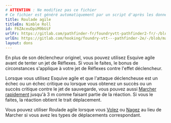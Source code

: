 ```yaml
---
# ATTENTION : Ne modifiez pas ce fichier
# Ce fichier est généré automatiquement par un script d'après les données du module Foundry VTT officiel et de sa traduction
title: Roulade agile
titleEn: Nimble Roll
id: F6ZAceuDpiM9bUiF
urlFr: https://gitlab.com/pathfinder-fr/foundryvtt-pathfinder2-fr/-/blob/master/data/feats/F6ZAceuDpiM9bUiF.htm
urlEn: https://gitlab.com/hooking/foundry-vtt---pathfinder-2e/-/blob/master/packs/data/feats.db/nimble-roll.json
layout: dons
---
```

En plus de son déclencheur originel, vous pouvez utilisez Esquive agile avant de tenter un jet de Réflexes. Si vous le faites, le bonus de circonstances s'applique à votre jet de Réflexes contre l'effet déclencheur.

Lorsque vous utilisez Esquive agile et que l'attaque déclencheuse est un échec ou un échec critique ou lorsque vous obtenez un succès ou un succès critique contre le jet de sauvegarde, vous pouvez aussi [Marcher rapidement](../actions/marcher-rapidement.html) jusqu'à 3 m comme faisant partie de la réaction. Si vous le faites, la réaction obtient le trait déplacement.

Vous pouvez utiliser Roulade agile lorsque vous [Volez](../actions/voler.html) ou [Nagez](../actions/nager.html) au lieu de Marcher si vous avez les types de déplacements correspondant.
